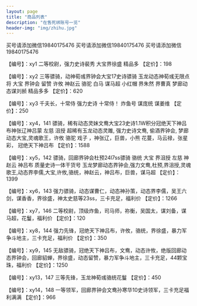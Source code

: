 ```yaml
---
layout: page
title: "商品列表"
description: "在售死绑账号一览"
header-img: "img/zhihu.jpg"
---
```


买号请添加微信19840175476
买号请添加微信19840175476
买号请添加微信19840175476


【编号】：xy1
二等校尉，强力史诗裴秀 大宝界徐盛 精品多
【定价】：198



【编号】：xy2
三等骠骑，动神荀彧界钟会大宝17史诗骠骑 玉龙动态神荀彧无限点将 大宝 界钟会 留赞 许攸 神赵云 骆驼 白马 谋马超 小红帽 界朱然 界曹真 梦廊动态谋刘赪 精品多多
【定价】：620



【编号】：xy3
千夫长，十常侍 强力史诗 十常侍！ 炸鱼号 谋庞统 谋姜维
【定价】：250



【编号】：xy4，141
骠骑，稀有动态灵妹文鸯大宝23史诗1.1W积分冠绝天下神吕布神张辽神吕蒙 左慈 沮授 超稀有玉龙动态灵雎, 强力史诗文鸯, 偷酒界钟会, 梦廊动态大宝,灵魂歌王，许攸 骆驼 戏子 ，神张辽，巨兽，小熊 花蔓，马云禄，张星彩， 冠绝天下神吕布
【定价】：1588



【编号】：xy5，142
骠骑，回廊界钟会杜预24l7ss骠骑 骆统 大宝 界沮授 左慈 神赵云 神吕布 
质量史诗一体干货号 玉龙梦廊动态界钟会,强力文鸯,杜预,界沮授,灵魂歌王,动态界李儒,大宝,许攸,骆统，神赵云，神吕布，巨兽，谋马超
【定价】：1399



【编号】：xy6，143
强力骠骑，动态谋曹仁，动态神孙策，动态界李儒，吴王六剑，谋香香，界徐盛，神太史慈等23ss，三卡充足，福利价
【定价】：1266



【编号】：xy7，146
二等校尉，顶级炸鱼，司马师，祢衡，吴国太，谋刘备，谋马超，花鬘，福利价
【定价】：120



【编号】：xy8，144
强力先锋，冠绝天下神吕布，许攸，骆统，界徐盛，暴力军争斗地主，三卡充足，福利价
【定价】：350



【编号】：xy9，145
无敌骠骑，冠绝天下神吕布，文鸯，动态许攸，绝版回廊动态界钟会，回廊貂蝉，界徐盛，动态留赞，暴力军争斗地主，三卡充足，44颗宝珠，福利价
【定价】：1250



【编号】：xy13，147
三等先锋，玉龙神荀彧骆统花鬘
【定价】：450



【编号】：xy14，148
一等领军，回廊界钟会文鸯孙寒华10史诗领军，三卡充足福利满满
【定价】：966
